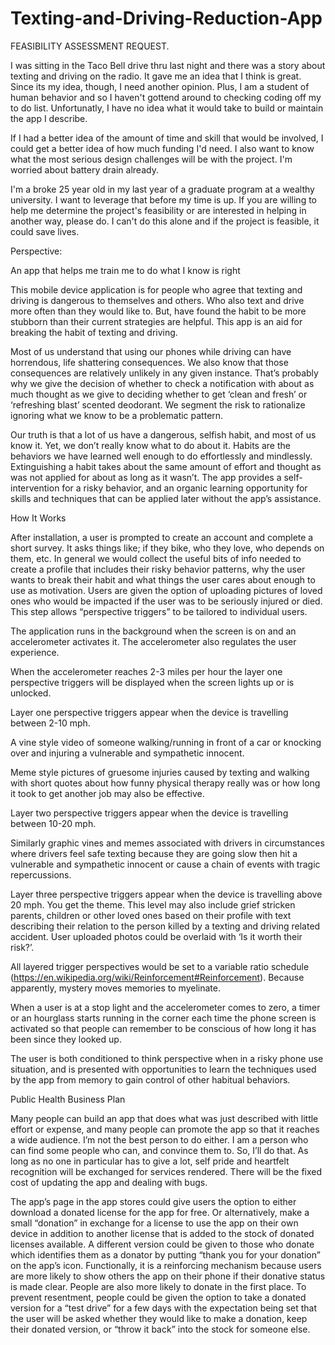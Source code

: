 # Texting-and-Driving-Reduction-App
FEASIBILITY ASSESSMENT REQUEST.

I was sitting in the Taco Bell drive thru last night and there was a story about texting and driving on the radio. 
It gave me an idea that I think is great. Since its my idea, though, I need another opinion. 
Plus, I am a student of human behavior and so I haven't gottend around to checking coding off my to do list. 
Unfortunatly, I have no idea what it would take to build or maintain the app I describe.  

If I had a better idea of the amount of time and skill that would be involved, I could get a better idea of how much funding I'd need.
I also want to know what the most serious design challenges will be with the project. I'm worried about battery drain already. 

I'm a broke 25 year old in my last year of a graduate program at a wealthy university. I want to leverage that before my time is up.
If you are willing to help me determine the project's feasibility or are interested in helping in another way, please do. 
I can't do this alone and if the project is feasible, it could save lives. 

Perspective: 

An app that helps me train me to do what I know is right

This mobile device application is for people who agree that texting and driving is dangerous to themselves and others. Who also text and drive more often than they would like to. But, have found the habit to be more stubborn than their current strategies are helpful. This app is an aid for breaking the habit of texting and driving. 

Most of us understand that using our phones while driving can have horrendous, life shattering consequences. We also know that those consequences are relatively unlikely in any given instance. That’s probably why we give the decision of whether to check a notification with about as much thought as we give to deciding whether to get ‘clean and fresh’ or ‘refreshing blast’ scented deodorant. We segment the risk to rationalize ignoring what we know to be a problematic pattern. 

Our truth is that a lot of us have a dangerous, selfish habit, and most of us know it. Yet, we don’t really know what to do about it. Habits are the behaviors we have learned well enough to do effortlessly and mindlessly. Extinguishing a habit takes about the same amount of effort and thought as was not applied for about as long as it wasn’t. The app provides a self-intervention for a risky behavior, and an organic learning opportunity for skills and techniques that can be applied later without the app’s assistance. 

How It Works

After installation, a user is prompted to create an account and complete a short survey. It asks things like; if they bike, who they love, who depends on them, etc. In general we would collect the useful bits of info needed to create a profile that includes their risky behavior patterns, why the user wants to break their habit and what things the user cares about enough to use as motivation. Users are given the option of uploading pictures of loved ones who would be impacted if the user was to be seriously injured or died. This step allows “perspective triggers” to be tailored to individual users.

The application runs in the background when the screen is on and an accelerometer activates it. The accelerometer also regulates the user experience. 

When the accelerometer reaches 2-3 miles per hour the layer one perspective triggers will be displayed when the screen lights up or is unlocked. 

Layer one perspective triggers appear when the device is travelling between 2-10 mph.

A vine style video of someone walking/running in front of a car or knocking over and injuring a vulnerable and sympathetic innocent. 

Meme style pictures of gruesome injuries caused by texting and walking with short quotes about how funny physical therapy really was or how long it took to get another job may also be effective.

Layer two perspective triggers appear when the device is travelling between 10-20 mph.

Similarly graphic vines and memes associated with drivers in circumstances where drivers feel safe texting because they are going slow then hit a vulnerable and sympathetic innocent or cause a chain of events with tragic repercussions. 

Layer three perspective triggers appear when the device is travelling above 20 mph. You get the theme. This level may also include grief stricken parents, children or other loved ones based on their profile with text describing their relation to the person killed by a texting and driving related accident. User uploaded photos could be overlaid with ‘Is it worth their risk?’. 

All layered trigger perspectives would be set to a variable ratio schedule (https://en.wikipedia.org/wiki/Reinforcement#Reinforcement). Because apparently, mystery moves memories to myelinate.

When a user is at a stop light and the accelerometer comes to zero, a timer or an hourglass starts running in the corner each time the phone screen is activated so that people can remember to be conscious of how long it has been since they looked up. 

The user is both conditioned to think perspective when in a risky phone use situation, and is presented with opportunities to learn the techniques used by the app from memory to gain control of other habitual behaviors. 

Public Health Business Plan

Many people can build an app that does what was just described with little effort or expense, and many people can promote the app so that it reaches a wide audience. I’m not the best person to do either. I am a person who can find some people who can, and convince them to. So, I’ll do that. As long as no one in particular has to give a lot, self pride and heartfelt recognition will be exchanged for services rendered. There will be the fixed cost of updating the app and dealing with bugs. 

The app’s page in the app stores could give users the option to either download a donated license for the app for free. Or alternatively, make a small “donation” in exchange for a license to use the app on their own device in addition to another license that is added to the stock of donated licenses available. A different version could be given to those  who donate which identifies them as a donator by putting “thank you for your donation” on the app’s icon. Functionally, it is a reinforcing mechanism because users are more likely to show others the app on their phone if their donative status is made clear. People are also more likely to donate in the first place. To prevent resentment, people could be given the option to take a donated version for a “test drive” for a few days with the expectation being set that the user will be asked whether they would like to make a donation, keep their donated version, or “throw it back” into the stock for someone else. 
